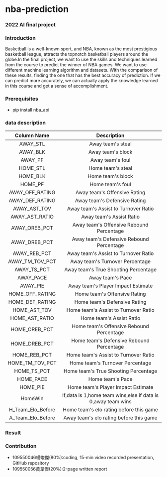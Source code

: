 # **nba-prediction**
### 2022 AI final project
### Introduction
Basketball is a well-known sport, and NBA, known as
the most prestigious basketball league, attracts the topnotch basketball players around the globe.In the final
project, we want to use the skills and techniques learned
from the course to predict the winner of NBA games.
We want to use different machine learning algorithm and
datasets. With the comparison of these results, finding the
one that has the best accuracy of prediction. If we can predict more accurately, we can actually apply the knowledge
learned in this course and get a sense of accomplishment.
### Prerequisites
- pip install nba_api
### data description

|     Column Name    |                              Description                                   |
|:------------------:|:--------------------------------------------------------------------------:|
|      AWAY_STL      |                            Away team's steal                               |
|      AWAY_BLK      |                            Away team's block                               |
|       AWAY_PF      |                            Away team's foul                                |
|       HOME_STL     |                            Home team's steal                               |
|       HOME_BLK     |                            Home team's block                               |
|       HOME_PF      |                             Home team's foul                               |
|    AWAY_OFF_RATING |                        Away team's Offensive Rating                        |
|    AWAY_DEF_RATING |                        Away team's  Defensive Rating                       |
|    AWAY_AST_TOV    |                       Away team's Assist to Turnover Ratio                 |
|   AWAY_AST_RATIO   |                            Away team's Assist Ratio                        |
|    AWAY_OREB_PCT   |                      Away team's Offensive Rebound Percentage              |
|    AWAY_DREB_PCT   |                      Away team's Defensive Rebound Percentage              |
|    AWAY_REB_PCT    |                       Away team's Assist to Turnover Ratio                 |
|    AWAY_TM_TOV_PCT |                        Away team's Turnover Percentage                     |
|     AWAY_TS_PCT    |                       Away team's True Shooting Percentage                 |
|      AWAY_PACE     |                             Away team's Pace                               |
|      AWAY_PIE      |                       Away team's Player Impact Estimate                   |
|    HOME_OFF_RATING |                        Home team's Offensive Rating                        | 
|    HOME_DEF_RATING |                        Home team's  Defensive Rating                       |
|    HOME_AST_TOV    |                      Home team's Assist to Turnover Ratio                  |
|   HOME_AST_RATIO   |                          Home team's Assist Ratio                          |
|    HOME_OREB_PCT   |                     Home team's Offensive Rebound Percentage               |
|    HOME_DREB_PCT   |                     Home team's Defensive Rebound Percentage               |
|    HOME_REB_PCT    |                      Home team's Assist to Turnover Ratio                  |
|    HOME_TM_TOV_PCT |                      Home team's Turnover Percentage                       |
|     HOME_TS_PCT    |                     Home team's True Shooting Percentage                   |
|      HOME_PACE     |                             Home team's Pace                               |
|      HOME_PIE      |                     Home team's Player Impact Estimate                     |
|       HomeWin      |           If,data is 1,home team wins,else if data is 0,away team wins     |
|  H_Team_Elo_Before |                   Home team's elo rating before this game                  |
|  A_Team_Elo_Before |                   Away team's elo rating before this game                  |
### Result

### Contribution
- 109550046楊竣傑(80%):coding, 15-min video recorded presentation, GitHub repository
- 109550056黃韋傑(20%):2-page written report
